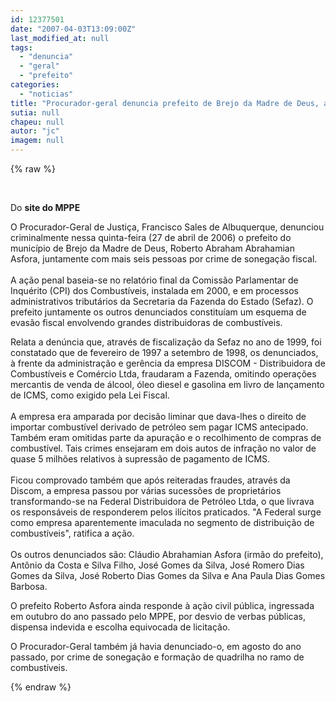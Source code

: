 ```yaml
---
id: 12377501
date: "2007-04-03T13:09:00Z"
last_modified_at: null
tags:
  - "denuncia"
  - "geral"
  - "prefeito"
categories:
  - "noticias"
title: "Procurador-geral denuncia prefeito de Brejo da Madre de Deus, anunciou MPPE h\u00e1 um ano"
sutia: null
chapeu: null
autor: "jc"
imagem: null
---
```

{% raw %}
<p>&nbsp;<br /></p>
<p>Do <strong>site do MPPE</strong></p>
<p>O Procurador-Geral de Justi&ccedil;a, Francisco Sales de Albuquerque, denunciou criminalmente nessa quinta-feira (27 de abril de 2006) o prefeito do munic&iacute;pio de Brejo da Madre de Deus, Roberto Abraham Abrahamian Asfora, juntamente com mais seis pessoas por crime de sonega&ccedil;&atilde;o fiscal.&nbsp;<br /><br />A a&ccedil;&atilde;o penal baseia-se no relat&oacute;rio final da Comiss&atilde;o Parlamentar de Inqu&eacute;rito (CPI) dos Combust&iacute;veis, instalada em 2000, e em processos administrativos tribut&aacute;rios da Secretaria da Fazenda do Estado (Sefaz). O prefeito juntamente os outros denunciados constitu&iacute;am um esquema de evas&atilde;o fiscal envolvendo grandes distribuidoras de combust&iacute;veis.&nbsp;<br /></p>
<p>Relata a den&uacute;ncia que, atrav&eacute;s de fiscaliza&ccedil;&atilde;o da Sefaz no ano de 1999, foi constatado que de fevereiro de 1997 a setembro de 1998, os denunciados, &agrave; frente da administra&ccedil;&atilde;o e ger&ecirc;ncia da empresa DISCOM - Distribuidora de Combust&iacute;veis e Com&eacute;rcio Ltda, fraudaram a Fazenda, omitindo opera&ccedil;&otilde;es mercantis de venda de &aacute;lcool, &oacute;leo diesel e gasolina em livro de lan&ccedil;amento de ICMS, como exigido pela Lei Fiscal.&nbsp;<br /><br />A empresa era amparada por decis&atilde;o liminar que dava-lhes o direito de importar combust&iacute;vel derivado de petr&oacute;leo sem pagar ICMS antecipado. Tamb&eacute;m eram omitidas parte da apura&ccedil;&atilde;o e o recolhimento de compras de combust&iacute;vel. Tais crimes ensejaram em dois autos de infra&ccedil;&atilde;o no valor de quase 5 milh&otilde;es relativos &agrave; supress&atilde;o de pagamento de ICMS.<br /><br />Ficou comprovado tamb&eacute;m que ap&oacute;s reiteradas fraudes, atrav&eacute;s da Discom, a empresa passou por v&aacute;rias sucess&otilde;es de propriet&aacute;rios transformando-se na Federal Distribuidora de Petr&oacute;leo Ltda, o que livrava os respons&aacute;veis de responderem pelos il&iacute;citos praticados. "A Federal surge como empresa aparentemente imaculada no segmento de distribui&ccedil;&atilde;o de combust&iacute;veis", ratifica a a&ccedil;&atilde;o.<br /><br />Os outros denunciados s&atilde;o: Cl&aacute;udio Abrahamian Asfora (irm&atilde;o do prefeito), Ant&ocirc;nio da Costa e Silva Filho, Jos&eacute; Gomes da Silva, Jos&eacute; Romero Dias Gomes da Silva, Jos&eacute; Roberto Dias Gomes da Silva e Ana Paula Dias Gomes Barbosa.&nbsp;</p>
<p>O prefeito Roberto Asfora ainda responde &agrave; a&ccedil;&atilde;o civil p&uacute;blica, ingressada em outubro do ano passado pelo MPPE, por desvio de verbas p&uacute;blicas, dispensa indevida e escolha equivocada de licita&ccedil;&atilde;o.<br /></p>
<p>O Procurador-Geral tamb&eacute;m j&aacute; havia denunciado-o, em agosto do ano passado, por crime de sonega&ccedil;&atilde;o e forma&ccedil;&atilde;o de quadrilha no ramo de combust&iacute;veis.</p>
{% endraw %}